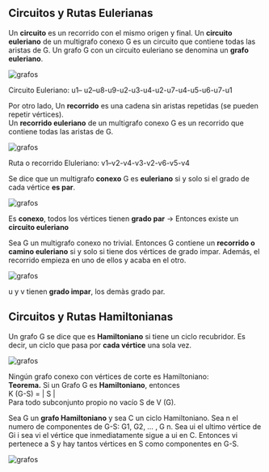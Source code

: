## Circuitos y Rutas Eulerianas

Un **circuito** es un recorrido con el mismo origen y final. Un **circuito euleriano** de un multigrafo conexo G es un circuito que contiene todas las aristas de G. Un grafo G con un circuito euleriano se denomina un **grafo euleriano**.

![grafos](/assets/images/graph/grafo_24.jpg)

Circuito Euleriano: u1– u2–u8-u9-u2-u3-u4-u2-u7-u4-u5-u6-u7-u1

  
Por otro lado, Un **recorrido** es una cadena sin aristas repetidas (se pueden repetir vértices).  
Un **recorrido euleriano** de un multigrafo conexo G es un recorrido que contiene todas las aristas de G.  

![grafos](/assets/images/graph/grafo_25.jpg)

Ruta o recorrido Eluleriano: v1–v2-v4-v3-v2-v6-v5-v4

  
Se dice que un multigrafo **conexo** G es **euleriano** si y solo si el grado de cada vértice **es par**.

![grafos](/assets/images/graph/grafo_26.jpg)

Es **conexo**, todos los vértices tienen **grado par** -> Entonces existe un **circuito euleriano**

  
Sea G un multigrafo conexo no trivial. Entonces G contiene un **recorrido o camino euleriano** si y solo si tiene dos vértices de grado impar. Además, el recorrido empieza en uno de ellos y acaba en el otro.

![grafos](/assets/images/graph/grafo_27.jpg)

u y v tienen **grado impar**, los demàs grado par.

## Circuitos y Rutas Hamiltonianas

Un grafo G se dice que es **Hamiltoniano** si tiene un ciclo recubridor. Es decir, un ciclo que pasa por **cada vértice** una sola vez.

![grafos](/assets/images/graph/grafo_28.jpg)

Ningún grafo conexo con vértices de corte es Hamiltoniano:  
**Teorema.** Si un Grafo G es **Hamiltoniano**, entonces  
K (G-S) = | S |  
Para todo subconjunto propio no vacío S de V (G).  
  
Sea G un **grafo Hamiltoniano** y sea C un ciclo Hamiltoniano. Sea n el numero de componentes de G-S: G1, G2, … , G n. Sea ui el ultimo vértice de Gi i sea vi el vértice que inmediatamente sigue a ui en C. Entonces vi pertenece a S y hay tantos vértices en S como componentes en G-S.

![grafos](/assets/images/graph/grafo_29.jpg)
